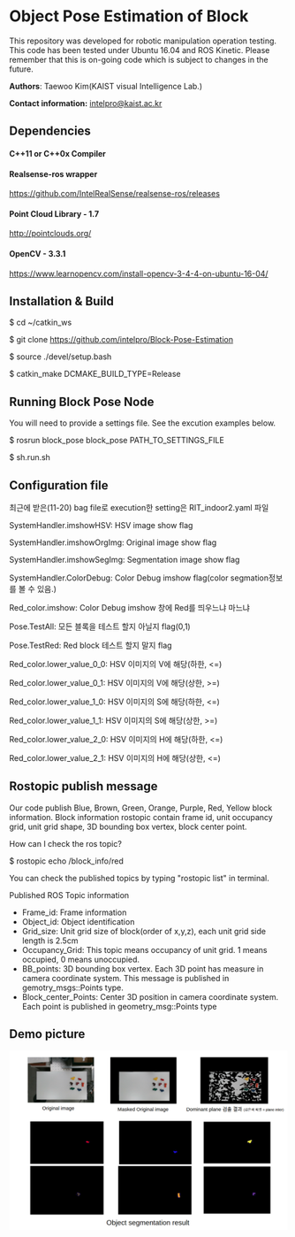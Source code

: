# Object Pose Estimation of Block 

This repository was developed for robotic manipulation operation testing.
This code has been tested under Ubuntu 16.04 and ROS Kinetic. Please remember that this is on-going code which is subject to changes in the future.

**Authors**: Taewoo Kim(KAIST visual Intelligence Lab.)

**Contact information:** intelpro@kaist.ac.kr

## Dependencies

#### C++11 or C++0x Compiler

#### Realsense-ros wrapper

https://github.com/IntelRealSense/realsense-ros/releases

#### Point Cloud Library - 1.7

http://pointclouds.org/

#### OpenCV - 3.3.1

https://www.learnopencv.com/install-opencv-3-4-4-on-ubuntu-16-04/

## Installation & Build

$ cd ~/catkin_ws

$ git clone https://github.com/intelpro/Block-Pose-Estimation

$ source ./devel/setup.bash 

$ catkin_make DCMAKE\_BUILD\_TYPE=Release

## Running Block Pose Node

You will need to provide a settings file. See the excution examples below.

$ rosrun block_pose block_pose PATH_TO_SETTINGS_FILE

$ sh.run.sh

## Configuration file

최근에 받은(11-20) bag file로 execution한 setting은 RIT_indoor2.yaml 파일 

SystemHandler.imshowHSV: HSV image show flag

SystemHandler.imshowOrgImg: Original image show flag

SystemHandler.imshowSegImg: Segmentation image show flag

SystemHandler.ColorDebug: Color Debug imshow flag(color segmation정보를 볼 수 있음.)

Red\_color.imshow: Color Debug imshow 창에 Red를 띄우느냐 마느냐

Pose.TestAll: 모든 블록을 테스트 할지 아닐지 flag(0,1)

Pose.TestRed: Red block 테스트 할지 말지 flag

Red\_color.lower\_value\_0_0: HSV 이미지의 V에 해당(하한, <=)

Red\_color.lower\_value\_0\_1: HSV 이미지의 V에 해당(상한, >=)

Red\_color.lower\_value\_1\_0: HSV 이미지의 S에 해당(하한, <=)

Red\_color.lower\_value\_1\_1: HSV 이미지의 S에 해당(상한, >=)

Red\_color.lower\_value\_2\_0: HSV 이미지의 H에 해당(하한, <=)

Red\_color.lower\_value\_2\_1: HSV 이미지의 H에 해당(상한, <=)

## Rostopic publish message

Our code publish Blue, Brown, Green, Orange, Purple, Red, Yellow block information. Block information rostopic contain frame id, unit occupancy grid, unit grid shape, 3D bounding box vertex, block center point.

How can I check the ros topic?

$ rostopic echo /block_info/red 

You can check the published topics by typing "rostopic list" in terminal.

Published ROS Topic information  

 - Frame_id: Frame information 
 - Object_id: Object identification
 - Grid_size: Unit grid size of block(order of x,y,z), each unit grid side length is 2.5cm
 - Occupancy_Grid: This topic means occupancy of unit grid.  1 means occupied, 0 means unoccupied.
 - BB_points: 3D bounding box vertex. Each 3D point has measure in camera coordinate system. This message is published in gemotry\_msgs::Points type.
 - Block\_center\_Points: Center 3D position in camera coordinate system. Each point is published in geometry\_msg::Points type


## Demo picture

![ex_screenshot](./images/Demo_video_test_hand_project_1901015_1.png)

